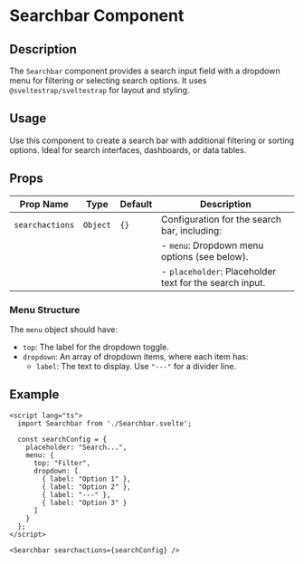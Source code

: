 # Searchbar Component

## Description
The `Searchbar` component provides a search input field with a dropdown menu for filtering or selecting search options. It uses `@sveltestrap/sveltestrap` for layout and styling.

## Usage
Use this component to create a search bar with additional filtering or sorting options. Ideal for search interfaces, dashboards, or data tables.

## Props

| Prop Name       | Type          | Default | Description                     |
|-----------------|---------------|---------|---------------------------------|
| `searchactions` | `Object`      | `{}`    | Configuration for the search bar, including: |
|                 |               |         | - `menu`: Dropdown menu options (see below). |
|                 |               |         | - `placeholder`: Placeholder text for the search input. |

### Menu Structure
The `menu` object should have:
- `top`: The label for the dropdown toggle.
- `dropdown`: An array of dropdown items, where each item has:
  - `label`: The text to display. Use `"---"` for a divider line.

## Example

```svelte
<script lang="ts">
  import Searchbar from './Searchbar.svelte';

  const searchConfig = {
    placeholder: "Search...",
    menu: {
      top: "Filter",
      dropdown: [
        { label: "Option 1" },
        { label: "Option 2" },
        { label: "---" },
        { label: "Option 3" }
      ]
    }
  };
</script>

<Searchbar searchactions={searchConfig} />